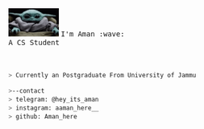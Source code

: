 <img src="https://github.com/hargun79/hargun79/blob/master/Assets/hi.gif" style="width: 100px;">
  <samp>
    I'm Aman :wave:
    <br />
    A CS Student <br>
  </samp>
  <br />

````bash

> Currently an Postgraduate From University of Jammu
````
````bash
>--contact
> telegram: @hey_its_aman
> instagram: aaman_here__
> github: Aman_here

````
